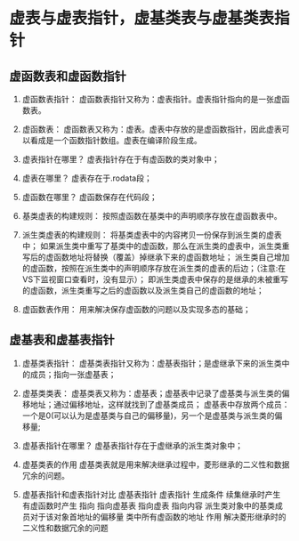 # 虚表与虚表指针，虚基类表与虚基类表指针
## 虚函数表和虚函数指针
1. 虚函数表指针：
虚函数表指针又称为：虚表指针。虚表指针指向的是一张虚函数表。

2. 虚函数表：
虚函数表又称为：虚表。虚表中存放的是虚函数指针，因此虚表可以看成是一个函数指针数组。虚表在编译阶段生成。

3. 虚表指针在哪里？
虚表指针存在于有虚函数的类对象中；

4. 虚表在哪里？
虚表存在于.rodata段；

5. 虚函数在哪里？
虚函数保存在代码段；

6. 基类虚表的构建规则：
按照虚函数在基类中的声明顺序存放在虚函数表中。

7. 派生类虚表的构建规则：
将基类虚表中的内容拷贝一份保存到派生类的虚表中；
如果派生类中重写了基类中的虚函数，那么在派生类的虚表中，派生类重写后的虚函数地址将替换（覆盖）掉继承下来的虚函数地址；
派生类自己增加的虚函数，按照在派生类中的声明顺序存放在派生类的虚表的后边；（注意:在VS下监视窗口查看时，没有显示）；
即派生类虚表中保存的是继承的未被重写的虚函数，派生类重写之后的虚函数以及派生类自己的虚函数的地址；

8. 虚函数表作用：
用来解决保存虚函数的问题以及实现多态的基础；

## 虚基表和虚基表指针
1. 虚基类表指针：
虚基类表指针又称为：虚基表指针；是虚继承下来的派生类中的成员；指向一张虚基表；

2. 虚基类类表：
虚基类表又称为：虚基表；虚基表中记录了虚基类与派生类的偏移地址；通过偏移地址，这样就找到了虚基类成员；
虚基表中存放两个成员：一个是0(可以认为是虚基类与自己的偏移量)，另一个是虚基类与派生类的偏移量;

3. 虚基表指针在哪里？
虚基表指针存在于虚继承的派生类对象中；

4. 虚基类表的作用
虚基类表就是用来解决继承过程中，菱形继承的二义性和数据冗余的问题。

5. 虚基表指针和虚表指针对比
            虚基表指针	                                        虚表指针
生成条件	续集继承时产生	                                    有虚函数时产生
指向	    指向虚基表	                                        指向虚表
指向内容	派生类对象中的基类成员对于该对象首地址的偏移量	     类中所有虚函数的地址
作用	    解决菱形继承时的二义性和数据冗余的问题	             


